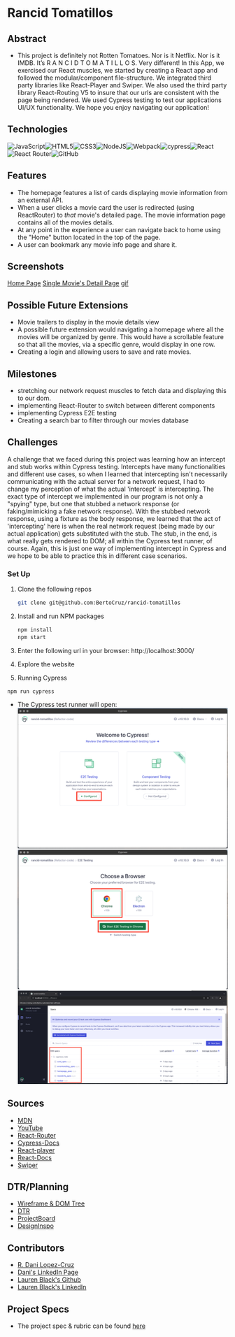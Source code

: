 
# Rancid Tomatillos

## Abstract
- This project is definitely not Rotten Tomatoes. Nor is it Netflix. Nor is it IMDB. It’s R A N C I D T O M A T I L L O S. Very different! In this App, we exercised our React muscles, we started by creating a React app and followed the modular/component file-structure. We integrated third party libraries like React-Player and Swiper. We also used the third party library React-Routing V5 to insure that our urls are consistent with the page being rendered. We used Cypress testing to test our applications UI/UX functionality. We hope you enjoy navigating our application!

## Technologies
![JavaScript](https://img.shields.io/badge/javascript-%23323330.svg?style=for-the-badge&logo=javascript&logoColor=%23F7DF1E)![HTML5](https://img.shields.io/badge/html5-%23E34F26.svg?style=for-the-badge&logo=html5&logoColor=white)![CSS3](https://img.shields.io/badge/css3-%231572B6.svg?style=for-the-badge&logo=css3&logoColor=white)![NodeJS](https://img.shields.io/badge/node.js-6DA55F?style=for-the-badge&logo=node.js&logoColor=white)![Webpack](https://img.shields.io/badge/webpack-%238DD6F9.svg?style=for-the-badge&logo=webpack&logoColor=black)![cypress](https://img.shields.io/badge/-cypress-%23E5E5E5?style=for-the-badge&logo=cypress&logoColor=058a5e)![React](https://img.shields.io/badge/react-%2320232a.svg?style=for-the-badge&logo=react&logoColor=%2361DAFB)![React Router](https://img.shields.io/badge/React_Router-CA4245?style=for-the-badge&logo=react-router&logoColor=white)![GitHub](https://img.shields.io/badge/github-%23121011.svg?style=for-the-badge&logo=github&logoColor=white)

## Features
- The homepage features a list of cards displaying movie information from an external API.
- When a user clicks a movie card the user is redirected (using ReactRouter) to *that* movie's detailed page. The movie information page contains all of the movies details.
- At any point in the experience a user can navigate back to home using the "Home" button located in the top of the page.
- A user can bookmark any movie info page and share it.

## Screenshots
[Home Page]()
[Single Movie's Detail Page]()
[gif](https://www.loom.com/share/2a13cf33a3e144e8ad17290605257a8a)

## Possible Future Extensions
- Movie trailers to display in the movie details view
- A possible future extension would navigating a homepage where all the movies will be organized by genre. This would have a scrollable feature so that all the movies, via a specific genre, would display in one row.
- Creating a login and allowing users to save and rate movies.

## Milestones
- stretching our network request muscles to fetch data and displaying this to our dom.
- implementing React-Router to switch between different components
- implementing Cypress E2E testing
- Creating a search bar to filter through our movies database

## Challenges
A challenge that we faced during this project was learning how an intercept and stub works within Cypress testing. Intercepts have many functionalities and different use cases, so when I learned that intercepting isn't necessarily communicating with the actual server for a network request, I had to change my perception of what the actual 'intercept' is intercepting. The exact type of intercept we implemented in our program is not only a "spying" type, but one that stubbed a network response (or faking/mimicking a fake network response). 
With the stubbed network response, using a fixture as the body response, we learned that the act of 'intercepting' here is when the real network request (being made by our actual application) gets substituted with the stub. The stub, in the end, is what really gets rendered to DOM; all within the Cypress test runner, of course. Again, this is just one way of implementing intercept in Cypress and we hope to be able to practice this in different case scenarios.

### Set Up
1. Clone the following repos
   ```sh
   git clone git@github.com:BertoCruz/rancid-tomatillos 
   ```
2. Install  and run NPM packages 
   ```sh
   npm install
   npm start
   ``` 
3. Enter the following url in your browser: http://localhost:3000/
4. Explore the website

5. Running Cypress
  ```
  npm run cypress
  ```

  - The Cypress test runner will open: 
![Welcome to Cypress](https://github.com/BertoCruz/rancid-tomatillos/blob/main/src/images/Screen%20Shot%202022-10-24%20at%204.27.54%20PM.png)![Choose a browser](https://github.com/BertoCruz/rancid-tomatillos/blob/main/src/images/Screen%20Shot%202022-10-24%20at%204.28.39%20PM.png)![Navigate through specs inside the Test Runner](https://github.com/BertoCruz/rancid-tomatillos/blob/main/src/images/Screen%20Shot%202022-10-24%20at%204.29.45%20PM.png)


## Sources
  - [MDN](http://developer.mozilla.org/en-US/)
  - [YouTube](https://www.youtube.com/)
  - [React-Router](https://reactrouter.com/en/main)
  - [Cypress-Docs](https://docs.cypress.io/api/table-of-contents)
  - [React-player](https://www.npmjs.com/package/react-player)
  - [React-Docs](https://reactjs.org/docs/react-api.html)
  - [Swiper](https://swiperjs.com/react)
## DTR/Planning
  - [Wireframe & DOM Tree](https://miro.com/app/board/uXjVP9w7LEU=/?share_link_id=720646176895)
  - [DTR](https://docs.google.com/document/d/1l-cgbyDXRRAsCEIqtg_q1_i-p84oiqwTgP11uF8cR98/edit)
  - [ProjectBoard](https://github.com/users/LaurenBlack5280/projects/1)
  - [DesignInspo](https://docs.google.com/document/d/17tk_nKESW7fUIKtiwEsKQRpcerEgZ-4HB7PdPBCIAv4/edit?usp=sharing)
## Contributors
  - [R. Dani Lopez-Cruz](https://github.com/BertoCruz) 
  - [Dani's LinkedIn Page](https://www.linkedin.com/in/roberto-dani-lopez-cruz-84a03989/)
  - [Lauren Black's Github](https://github.com/LaurenBlack5280)
  - [Lauren Black's LinkedIn](https://www.linkedin.com/in/laurenblack5280/)


## Project Specs
  - The project spec & rubric can be found [here](https://frontend.turing.edu/projects/module-3/rancid-tomatillos-v3.html)




